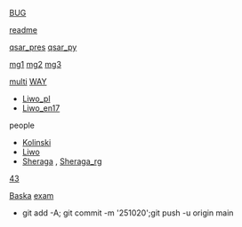 

[BUG](https://katalog-bug.ug.edu.pl/discovery/search?query=any,contains,UNRES&tab=Everything&search_scope=MyInst_and_CI&vid=48FAR_UGD:48UGD&facet=location_code,include,8343%E2%80%9341448891340008343%E2%80%9390028&offset=0)


[readme](https://github.com/agamat/agamat.github.io/edit/master/README.md)


[qsar_pres](https://docs.google.com/presentation/d/1JPs78G7_0VDCpoK7XuSAQvZTnodW2NR5_YmZE83cFaY/edit?usp=sharing)
[qsar_py](https://drive.google.com/file/d/1JIpQODD9TyBzHp6J1b91J7HBsvhjnXqf/view?usp=sharing)


[mg1](https://docs.google.com/presentation/d/16SOQc-XhzFw5F2Yt_NGD9b1EUtvsBxOO37q4g5k7kak/edit?usp=sharing)
[mg2](https://docs.google.com/presentation/d/17tHPZMO3ifiHgIFUx_Xp4Da5V5DPMq7BR7ASNB-of9g/edit?usp=sharing)
[mg3](https://docs.google.com/presentation/d/1NFaneBN0-V6HP16aCKHp70-hUWEtYqZoZ_PJiPlLutk/edit?usp=sharing)

[multi](https://github.com/agamat/multitorsion/)  [WAY](https://github.com/agamat/way/)  
- [Liwo_pl](https://youtu.be/9MR7xAUzQgA?t=30)
- [Liwo_en17](https://youtu.be/Fdnn-y16068?t=1)

people
- [Kolinski](https://scholar.google.ae/citations?user=N3LYajoAAAAJ&hl=it)
- [Liwo](https://scholar.google.pl/citations?hl=en&user=BmvoJrMAAAAJ&view_op=list_works&sortby=pubdate)
- [Sheraga](https://www.annualreviews.org/docserver/fulltext/biophys/40/1/annurev-biophys-042910-155334.pdf?expires=1756974244&id=id&accname=guest&checksum=5341BEC232793A05AD98584D46D2E5E2) , [Sheraga_rg](https://www.researchgate.net/scientific-contributions/Harold-A-Scheraga-39856736)

[43](https://github.com/agamat/43)



[Baska](https://youtu.be/qKrTaNHGiKU?t=68) [exam](https://youtu.be/MmtbHRsySZg?t=45)


- git add -A; git commit -m '251020';git push -u origin main
